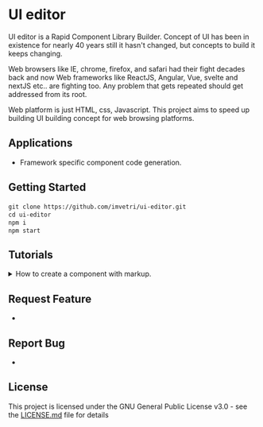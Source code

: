 # UI editor

UI editor is a Rapid Component Library Builder. Concept of UI has been in existence for nearly 40 years still it hasn't changed, but concepts to build it keeps changing. 

Web browsers like IE, chrome, firefox, and safari had their fight decades back and now Web frameworks like ReactJS, Angular, Vue, svelte and nextJS etc.. are fighting too. Any problem that gets repeated should get addressed from its root. 

Web platform is just HTML, css, Javascript. This project aims to speed up building UI building concept for web browsing platforms.

## Applications

* Framework specific component code generation.

## Getting Started

```
git clone https://github.com/imvetri/ui-editor.git
cd ui-editor
npm i
npm start

```


## Tutorials

<details><summary>How to create a component with markup.</summary>
<p>
![Alt Text](https://github.com/imvetri/ui-editor/blob/master/gifs/Component_with_static_content.gif)
</p>
</details>


## Request Feature

 * 

## Report Bug
 
 *


## License

This project is licensed under the GNU General Public License v3.0 - see the [LICENSE.md](LICENSE.md) file for details
